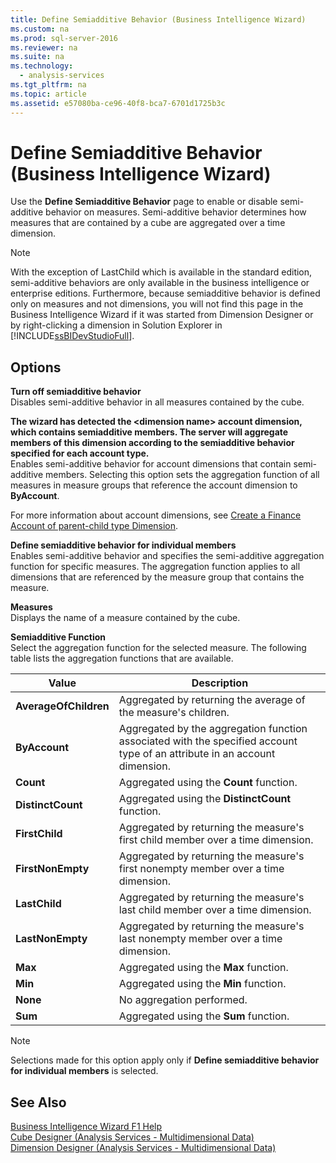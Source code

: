 ```yaml
---
title: Define Semiadditive Behavior (Business Intelligence Wizard)
ms.custom: na
ms.prod: sql-server-2016
ms.reviewer: na
ms.suite: na
ms.technology: 
  - analysis-services
ms.tgt_pltfrm: na
ms.topic: article
ms.assetid: e57080ba-ce96-40f8-bca7-6701d1725b3c
---
```

# Define Semiadditive Behavior (Business Intelligence Wizard)
  Use the **Define Semiadditive Behavior** page to enable or disable semi-additive behavior on measures. Semi-additive behavior determines how measures that are contained by a cube are aggregated over a time dimension.  
  
> [!NOTE]  
>  With the exception of LastChild which is available in the standard edition, semi-additive behaviors are only available in the business intelligence or enterprise editions. Furthermore, because semiadditive behavior is defined only on measures and not dimensions, you will not find this page in the Business Intelligence Wizard if it was started from Dimension Designer or by right-clicking a dimension in Solution Explorer in [!INCLUDE[ssBIDevStudioFull](../../Topics/TopicNameContainA/includes/ssBIDevStudioFull_md.md)].  
  
## Options  
 **Turn off semiadditive behavior**  
 Disables semi-additive behavior in all measures contained by the cube.  
  
 **The wizard has detected the <dimension name\> account dimension, which contains semiadditive members. The server will aggregate members of this dimension according to the semiadditive behavior specified for each account type.**  
 Enables semi-additive behavior for account dimensions that contain semi-additive members. Selecting this option sets the aggregation function of all measures in measure groups that reference the account dimension to **ByAccount**.  
  
 For more information about account dimensions, see [Create a Finance Account of parent-child type Dimension](../../Topics/TopicNameContainA/Create-a-Finance-Account-of-parent-child-type-Dimension.md).  
  
 **Define semiadditive behavior for individual members**  
 Enables semi-additive behavior and specifies the semi-additive aggregation function for specific measures. The aggregation function applies to all dimensions that are referenced by the measure group that contains the measure.  
  
 **Measures**  
 Displays the name of a measure contained by the cube.  
  
 **Semiadditive Function**  
 Select the aggregation function for the selected measure. The following table lists the aggregation functions that are available.  
  
|Value|Description|  
|-----------|-----------------|  
|**AverageOfChildren**|Aggregated by returning the average of the measure's children.|  
|**ByAccount**|Aggregated by the aggregation function associated with the specified account type of an attribute in an account dimension.|  
|**Count**|Aggregated using the **Count** function.|  
|**DistinctCount**|Aggregated using the **DistinctCount** function.|  
|**FirstChild**|Aggregated by returning the measure's first child member over a time dimension.|  
|**FirstNonEmpty**|Aggregated by returning the measure's first nonempty member over a time dimension.|  
|**LastChild**|Aggregated by returning the measure's last child member over a time dimension.|  
|**LastNonEmpty**|Aggregated by returning the measure's last nonempty member over a time dimension.|  
|**Max**|Aggregated using the **Max** function.|  
|**Min**|Aggregated using the **Min** function.|  
|**None**|No aggregation performed.|  
|**Sum**|Aggregated using the **Sum** function.|  
  
> [!NOTE]  
>  Selections made for this option apply only if **Define semiadditive behavior for individual members** is selected.  
  
## See Also  
 [Business Intelligence Wizard F1 Help](../../Topics/TopicNameNotContainA/Business-Intelligence-Wizard-F1-Help.md)   
 [Cube Designer &#40;Analysis Services - Multidimensional Data&#41;](../../Topics/TopicNameNotContainA/Cube-Designer--Analysis-Services---Multidimensional-Data-.md)   
 [Dimension Designer &#40;Analysis Services - Multidimensional Data&#41;](../../Topics/TopicNameNotContainA/Dimension-Designer--Analysis-Services---Multidimensional-Data-.md)  
  
  